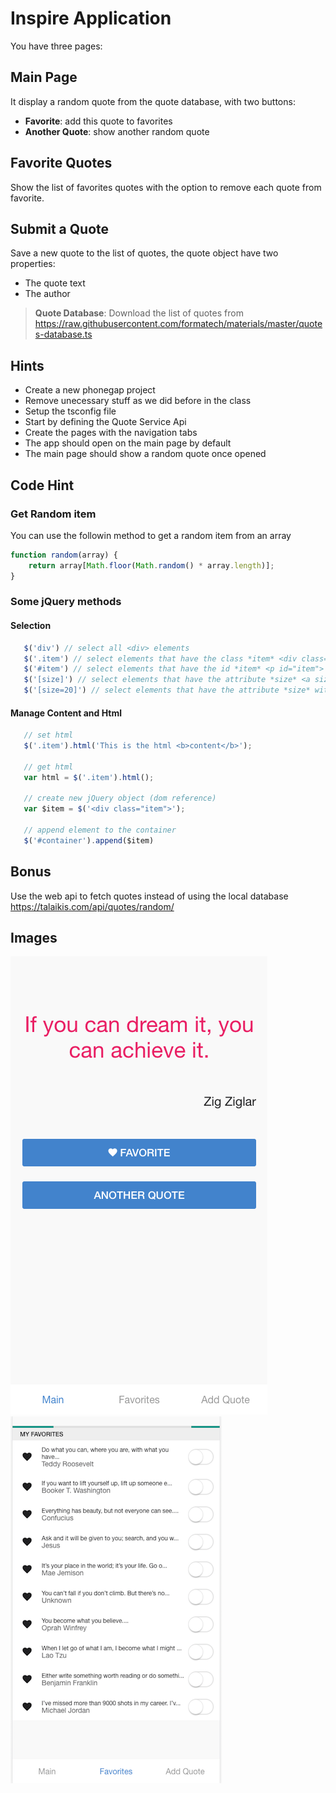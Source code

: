 Inspire Application
==================
You have three pages:
 ## Main Page
It display a random quote from the quote database, with two buttons:
 - **Favorite**: add this quote to favorites
 - **Another Quote**: show another random quote


## Favorite Quotes
Show the list of favorites quotes with the option to remove each quote from favorite.



## Submit a Quote
Save a new quote to the list of quotes, the quote object have two properties:
 - The quote text
 - The author

> **Quote Database**: Download the list of quotes from 
 https://raw.githubusercontent.com/formatech/materials/master/quotes-database.ts

## Hints
- Create a new phonegap project
- Remove unecessary stuff as we did before in the class
- Setup the tsconfig file
- Start by defining the Quote Service Api
- Create the pages with the navigation tabs
- The app should open on the main page by default
- The main page should show a random quote once opened

## Code Hint

### Get Random item
You can use the followin method to get a random item from an array

```js
function random(array) {
    return array[Math.floor(Math.random() * array.length)];
}
```

### Some jQuery methods
 
 #### Selection 
 ```js
    $('div') // select all <div> elements
    $('.item') // select elements that have the class *item* <div class="item">
    $('#item') // select elements that have the id *item* <p id="item">
    $('[size]') // select elements that have the attribute *size* <a size="12"> or <a size>
    $('[size=20]') // select elements that have the attribute *size* with the value of 20
 ```

 #### Manage Content and Html

 ```js
    // set html
    $('.item').html('This is the html <b>content</b>');

    // get html
    var html = $('.item').html();

    // create new jQuery object (dom reference)
    var $item = $('<div class="item">');

    // append element to the container
    $('#container').append($item)
 ```

 ## Bonus
Use the web api to fetch quotes instead of using the local database
https://talaikis.com/api/quotes/random/

## Images
![Main Page](./images/inspire-main.png)
![Favorites](./images/inspire-favorites.png)


